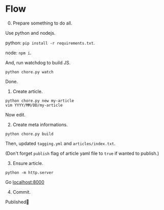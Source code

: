 # Flow

0. Prepare something to do all.

Use python and nodejs.

python: `pip install -r requirements.txt`.

node: `npm i`.

And, run watchdog to build JS.

`python chore.py watch`

Done.

1. Create article.

```
python chore.py new my-article
vim YYYY/MM/DD/my-article
```

Now edit.

2. Create meta informations.

```
python chore.py build
```

Then, updated `tagging.yml` and `articles/index.txt`.

(Don't forget `publish` flag of article yaml file to `true` if wanted to publish.)

3. Ensure article.

```
python -m http.server
```

Go [localhost:8000](http://localhost:8000)

4. Commit.

Published:sushi:
